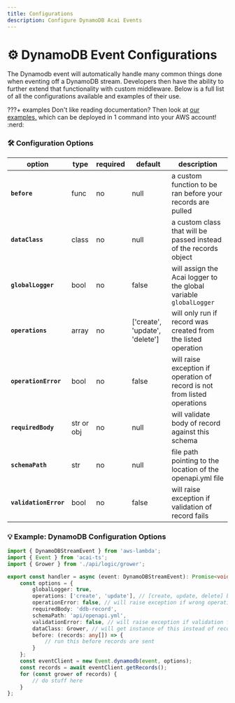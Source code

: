 ```yaml
---
title: Configurations
description: Configure DynamoDB Acai Events
---
```


# ⚙️ DynamoDB Event Configurations

The Dynamodb event will automatically handle many common things done when eventing off a DynamoDB stream. Developers then have the ability to further extend that functionality with custom middleware. Below is a full list of all the configurations available and examples of their use.

???+ examples
    Don't like reading documentation? Then look at [our examples,](https://github.com/syngenta/acai-ts-docs/blob/main/examples/dynamodb) which can be deployed in 1 command into your AWS account! :nerd:

### 🛠️ Configuration Options

| option                | type       | required | default                        | description                                                               |
|-----------------------|------------|----------|--------------------------------|---------------------------------------------------------------------------|
| **`before`**          | func       | no       | null                           | a custom function to be ran before your records are pulled                |
| **`dataClass`**       | class      | no       | null                           | a custom class that will be passed instead of the records object          |
| **`globalLogger`**    | bool       | no       | false                          | will assign the Acai logger to the global variable `globalLogger`         |
| **`operations`**      | array      | no       | ['create', 'update', 'delete'] | will only run if record was created from the listed operation             |
| **`operationError`**  | bool       | no       | false                          | will raise exception if operation of record is not from listed operations |
| **`requiredBody`**    | str or obj | no       | null                           | will validate body of record against this schema                          |
| **`schemaPath`**      | str        | no       | null                           | file path pointing to the location of the openapi.yml file                |
| **`validationError`** | bool       | no       | false                          | will raise exception if validation of record fails                        |

### 💡 Example: DynamoDB Configuration Options

```typescript
import { DynamoDBStreamEvent } from 'aws-lambda';
import { Event } from 'acai-ts';
import { Grower } from './api/logic/grower';

export const handler = async (event: DynamoDBStreamEvent): Promise<void> => {
    const options = {
        globalLogger: true,
        operations: ['create', 'update'], // [create, update, delete] by default
        operationError: false, // will raise exception if wrong operation;  default false
        requiredBody: 'ddb-record',
        schemaPath: 'api/openapi.yml',
        validationError: false, // will raise exception if validation fails;  default false
        dataClass: Grower, // will get instance of this instead of record instance
        before: (records: any[]) => {
            // run this before records are sent
        }
    };
    const eventClient = new Event.dynamodb(event, options);
    const records = await eventClient.getRecords();
    for (const grower of records) {
        // do stuff here
    }
};
```
